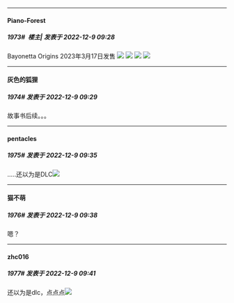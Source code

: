 

*****

####  Piano-Forest  
##### 1973#         楼主| 发表于 2022-12-9 09:28

Bayonetta Origins 2023年3月17日发售
<img src="https://p.sda1.dev/8/1eae012382ccd53e139f4d9208c23311/20221209_092634.jpg" referrerpolicy="no-referrer">
<img src="https://p.sda1.dev/8/697ea7a79d5bfc28b3933c6ec16f266c/20221209_092702.jpg" referrerpolicy="no-referrer">
<img src="https://p.sda1.dev/8/66666f934e29484277d5d3eba27ea182/20221209_092703.jpg" referrerpolicy="no-referrer">
<img src="https://p.sda1.dev/8/b034a507ae24d399abcd69e345b1ddc3/20221209_092707.jpg" referrerpolicy="no-referrer">

*****

####  灰色的狐狸  
##### 1974#       发表于 2022-12-9 09:29

故事书后续。。。



*****

####  pentacles  
##### 1975#       发表于 2022-12-9 09:35

.....还以为是DLC<img src="https://static.saraba1st.com/image/smiley/face2017/001.png" referrerpolicy="no-referrer">

*****

####  猫不萌  
##### 1976#       发表于 2022-12-9 09:38

嗯？

*****

####  zhc016  
##### 1977#       发表于 2022-12-9 09:41

还以为是dlc，点点点<img src="https://static.saraba1st.com/image/smiley/face2017/001.png" referrerpolicy="no-referrer">

